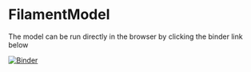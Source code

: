 # FilamentModel

The model can be run directly in the browser by clicking the binder link below 

[![Binder](https://mybinder.org/badge_logo.svg)](https://mybinder.org/v2/gh/jaimit19/FilamentModel.git/master)
